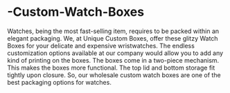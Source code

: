 # -Custom-Watch-Boxes
Watches, being the most fast-selling item, requires to be packed within an elegant packaging. We, at Unique Custom Boxes, offer these glitzy Watch Boxes for your delicate and expensive wristwatches. The endless customization options available at our company would allow you to add any kind of printing on the boxes. The boxes come in a two-piece mechanism. This makes the boxes more functional. The top lid and bottom storage fit tightly upon closure. So, our wholesale custom watch boxes are one of the best packaging options for watches.
